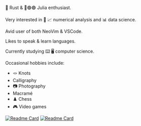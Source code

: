 🦀 Rust & 🔴🟢🟣 Julia enthusiast.

Very interested in 🔢 📈 numerical analysis and 📊 data science.

Avid user of both NeoVim & VSCode.

Likes to speak & learn languages.

Currently studying ⌨️ 🖥️ computer science.

Occasional hobbies include:
- 🪢 Knots
- Calligraphy
- 📷 Photography
- Macramé
- ♟️ Chess
- 🎮 Video games

<!--
**an-Iceberg/an-Iceberg** is a ✨ _special_ ✨ repository because its `README.md` (this file) appears on your GitHub profile.

Here are some ideas to get you started:

- 🔭 I’m currently working on ...
- 🌱 I’m currently learning ...
- 👯 I’m looking to collaborate on ...
- 🤔 I’m looking for help with ...
- 💬 Ask me about ...
- 📫 How to reach me: ...
- 😄 Pronouns: ...
- ⚡ Fun fact: ...
-->
[![Readme Card](https://github-readme-stats.vercel.app/api/pin/?username=anuraghazra&repo=github-readme-stats&theme=ambient_gradient)](https://github.com/anuraghazra/github-readme-stats)
[![Readme Card](https://github-readme-stats.vercel.app/api/pin/?username=an-Iceberg&repo=balls_with_physics&theme=ambient_gradient)](https://github.com/an-Iceberg/balls_with_physics)

